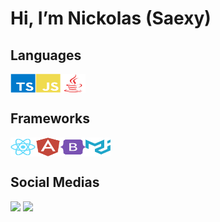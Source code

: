 # Hi, I’m Nickolas (Saexy)

<!--<div align="center">
  <a href="https://github.com/Saexy">
  <img height="180em" src="https://github-readme-stats.vercel.app/api?username=saexy&show_icons=true&theme=gruvbox&include_all_commits=true&count_private=true"/>
  <img height="180em" src="https://github-readme-stats.vercel.app/api/top-langs/?username=saexy&layout=compact&langs_count=7&theme=gruvbox"/>
</div>-->
## Languages
<div style="display: flex;"><br>
  <img align="center" alt=" Nickolas-Js" height="30" width="40" src="https://raw.githubusercontent.com/devicons/devicon/master/icons/typescript/typescript-plain.svg">
  <img align="center" alt=" Nickolas-Js" height="30" width="40" src="https://raw.githubusercontent.com/devicons/devicon/master/icons/javascript/javascript-plain.svg">
  <img align="center" alt="Nickolas-React" height="30" width="40" src="https://raw.githubusercontent.com/devicons/devicon/master/icons/java/java-plain.svg">
</div>

## Frameworks
<div style="display: flex;"><br>
  <img align="center" alt="Nickolas-React" height="30" width="40" src="https://raw.githubusercontent.com/devicons/devicon/master/icons/react/react-original.svg">
  <img align="center" alt="Nickolas-CSS" height="30" width="40" src="https://raw.githubusercontent.com/devicons/devicon/master/icons/angularjs/angularjs-plain.svg">
  <img align="center" alt="Nickolas-CSS" height="30" width="40" src="https://raw.githubusercontent.com/devicons/devicon/master/icons/bootstrap/bootstrap-plain.svg">
  <img align="center" alt="Nickolas-CSS" height="30" width="40" src="https://raw.githubusercontent.com/devicons/devicon/master/icons/materialui/materialui-plain.svg">
</div>

## Social Medias
 
<div> 
  <a href = "mailto:nickolasveiga@gmail.com"><img src="https://img.shields.io/badge/-Gmail-%23333?style=for-the-badge&logo=gmail" target="_blank"></a>
  <a href="https://www.linkedin.com/in/nickolas-veiga-b20a66200/" target="_blank"><img src="https://img.shields.io/badge/-LinkedIn-%230077B5?style=for-the-badge&logo=linkedin&logoColor=white" target="_blank"></a> 
</div>
